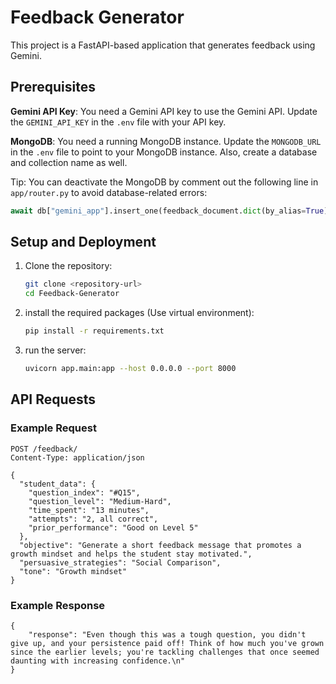 # Feedback Generator

This project is a FastAPI-based application that generates feedback using Gemini. 

## Prerequisites

**Gemini API Key**: You need a Gemini API key to use the Gemini API. Update the `GEMINI_API_KEY` in the `.env` file with your API key.

**MongoDB**: You need a running MongoDB instance. Update the `MONGODB_URL` in the `.env` file to point to your MongoDB instance. Also, create a database and collection name as well.

Tip: You can deactivate the MongoDB by comment out the following line in `app/router.py` to avoid database-related errors:

```python
await db["gemini_app"].insert_one(feedback_document.dict(by_alias=True))
```

## Setup and Deployment

1. Clone the repository:
   ```bash
   git clone <repository-url>
   cd Feedback-Generator
   ```

2. install the required packages (Use virtual environment):
   ```bash
   pip install -r requirements.txt
   ```

3. run the server:
   ```bash
   uvicorn app.main:app --host 0.0.0.0 --port 8000
   ```

## API Requests

### Example Request

```
POST /feedback/
Content-Type: application/json

{
  "student_data": {
    "question_index": "#Q15",
    "question_level": "Medium-Hard",
    "time_spent": "13 minutes",
    "attempts": "2, all correct",
    "prior_performance": "Good on Level 5"
  },
  "objective": "Generate a short feedback message that promotes a growth mindset and helps the student stay motivated.",
  "persuasive_strategies": "Social Comparison",
  "tone": "Growth mindset"
}
```

### Example Response
```
{
    "response": "Even though this was a tough question, you didn't give up, and your persistence paid off! Think of how much you've grown since the earlier levels; you're tackling challenges that once seemed daunting with increasing confidence.\n"
}